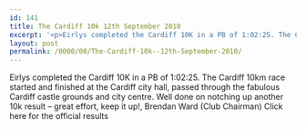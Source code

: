 ```yaml
---
id: 141
title: The Cardiff 10k 12th September 2010
excerpt: '<p>Eirlys completed the Cardiff 10K in a PB of 1:02:25. The Cardiff 10km race started and finished at the Cardiff city hall, passed through the fabulous Cardiff castle grounds and city centre. Well done on notching up another 10k result - great effort, keep it up!, Brendan Ward (Club Chairman) Click here for the official results</p>'
layout: post
permalink: /0000/00/The-Cardiff-10k--12th-September-2010/
---
```

Eirlys completed the Cardiff 10K in a PB of 1:02:25. The Cardiff 10km race started and finished at the Cardiff city hall, passed through the fabulous Cardiff castle grounds and city centre. Well done on notching up another 10k result &#8211; great effort, keep it up!, Brendan Ward (Club Chairman) Click here for the official results